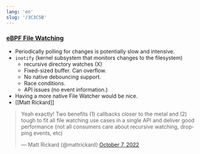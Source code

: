 ```yaml
---
lang: 'en'
slug: '/3C3C5B'
---
```


### [eBPF File Watching](https://matt-rickard.ghost.io/ebpf-file-watching/?ref=Matt+Rickard-newsletter)

- Periodically polling for changes is potentially slow and intensive.
- `inotify` (kernel subsystem that monitors changes to the filesystem)
  - recursive directory watches (X)
  - Fixed-sized buffer. Can overflow.
  - No native debouncing support.
  - Race conditions.
  - API issues (no event information.)
- Having a more native File Watcher would be nice.
- [[Matt Rickard]]

<blockquote class="twitter-tweet"><p lang="en" dir="ltr">Yeah exactly! Two benefits (1) callbacks closer to the metal and (2) tough to fit all file watching use cases in a single API and deliver good performance (not all consumers care about recursive watching, dropping events, etc)</p>&mdash; Matt Rickard (@mattrickard) <a href="https://twitter.com/mattrickard/status/1578459572372901888?ref_src=twsrc%5Etfw">October 7, 2022</a></blockquote>

